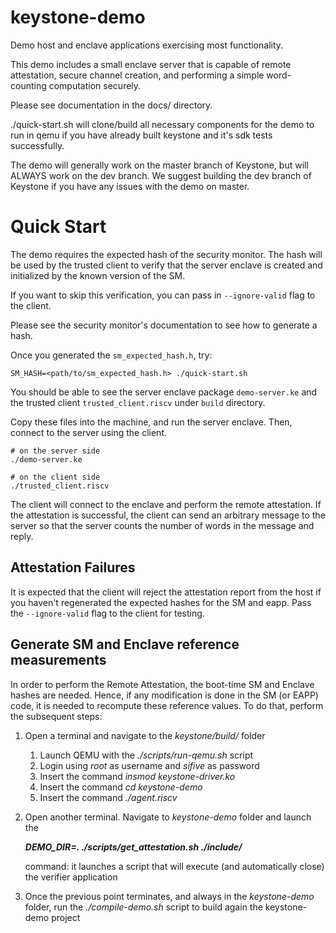 # keystone-demo
Demo host and enclave applications exercising most functionality.

This demo includes a small enclave server that is capable of remote
attestation, secure channel creation, and performing a simple
word-counting computation securely.

Please see documentation in the docs/ directory.

./quick-start.sh will clone/build all necessary components for the
demo to run in qemu if you have already built keystone and it's sdk
tests successfully.

The demo will generally work on the master branch of Keystone, but
will ALWAYS work on the dev branch. We suggest building the dev branch
of Keystone if you have any issues with the demo on master.

# Quick Start

The demo requires the expected hash of the security monitor.
The hash will be used by the trusted client to verify that the server enclave
is created and initialized by the known version of the SM.

If you want to skip this verification, you can pass in `--ignore-valid` flag
to the client.

Please see the security monitor's documentation to see how to generate a hash.

Once you generated the `sm_expected_hash.h`, try:

```
SM_HASH=<path/to/sm_expected_hash.h> ./quick-start.sh
```

You should be able to see the server enclave package `demo-server.ke` and the
trusted client `trusted_client.riscv` under `build` directory.

Copy these files into the machine, and run the server enclave.
Then, connect to the server using the client.

```
# on the server side
./demo-server.ke
```

```
# on the client side
./trusted_client.riscv
```

The client will connect to the enclave and perform the remote attestation.
If the attestation is successful, the client can send an arbitrary message to the server
so that the server counts the number of words in the message and reply.

## Attestation Failures

It is expected that the client will reject the attestation report from
the host if you haven't regenerated the expected hashes for the SM and
eapp. Pass the `--ignore-valid` flag to the client for testing.

## Generate SM and Enclave reference measurements

In order to perform the Remote Attestation, the boot-time SM and Enclave hashes are needed.
Hence, if any modification is done in the SM (or EAPP) code, it is needed to recompute these
reference values. To do that, perform the subsequent steps:

1. Open a terminal and navigate to the *keystone/build/* folder
    1. Launch QEMU with the *./scripts/run-qemu.sh* script
    2. Login using *root* as username and *sifive* as password
    3. Insert the command *insmod keystone-driver.ko*
    4. Insert the command *cd keystone-demo*
    5. Insert the command *./agent.riscv*
2. Open another terminal. Navigate to *keystone-demo* folder and launch the 

    ***DEMO_DIR=. ./scripts/get_attestation.sh ./include/***

    command: it launches a script that will execute (and automatically close) the verifier application
3. Once the previous point terminates, and always in the *keystone-demo* folder, run the *./compile-demo.sh* script to build
    again the keystone-demo project